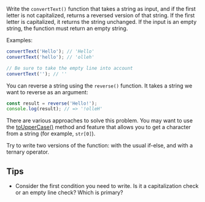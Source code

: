 
Write the `convertText()` function that takes a string as input, and if the first letter is not capitalized, returns a reversed version of that string. If the first letter is capitalized, it returns the string unchanged. If the input is an empty string, the function must return an empty string.

Examples:

```javascript
convertText('Hello'); // 'Hello'
convertText('hello'); // 'olleh'

// Be sure to take the empty line into account
convertText(''); // ''
```

You can reverse a string using the `reverse()` function. It takes a string we want to reverse as an argument:

```javascript
const result = reverse('Hello!');
console.log(result); // => '!olleH'
```

There are various approaches to solve this problem. You may want to use the [toUpperCase()](https://developer.mozilla.org/en-US/docs/Web/JavaScript/Reference/Global_Objects/String/toUpperCase) method and feature that allows you to get a character from a string (for example, `str[0]`).

Try to write two versions of the function: with the usual if-else, and with a ternary operator.

## Tips

* Consider the first condition you need to write. Is it a capitalization check or an empty line check? Which is primary?
